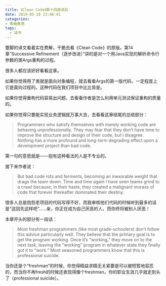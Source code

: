 ```yaml
---
title: 《Clean Code》第十四章读后
date: 2019-05-20 23:48:41
categories:
- 青梅煮酒
tags:
  - 读书
---
```


蹩脚的译文看着实在费解，干脆去看《Clean Code》的原版。第14章“Successive Refinement（逐步改进）”讲的是对一个用Java实现的解析命令行参数的类Args重构的过程。

很多人都应该好好看看这章。

<!-- more -->

如果你觉得用了类就是面向对象编程，就去看看Args的第一版代码，一定程度上它是面向过程的。这种代码在我们项目中比比皆是。

如果你觉得重构代码容易出问题，去看看作者是怎么利用单元测试保证重构的质量的。

如果你觉得只要能实现业务逻辑就万事大吉，去看看这章结尾的总结部分：

> Programmers who satisfy themselves with merely working code are behaving unprofessionally. They may fear that they don’t have time to improve the structure and design of their code, but I disagree. Nothing has a more profound and long-term degrading effect upon a development project than bad code.

第一句的意思就是——抱有这种看法的人是不专业的。

接下来作者说：

> But bad code rots and ferments, becoming an inexorable weight that drags the team down. Time and time again I have seen teams grind to a crawl because, in their haste, they created a malignant morass of code that forever thereafter dominated their destiny.

很多人总是抱怨老项目的代码写得不好，而我审核他们代码的时候听到最多的话是“这回先这样吧”……亲，你正在成为自己厌恶的人，而你终将被别人厌恶！

本章开头的部分有一段话：

> Most freshman programmers (like most grade-schoolers) don’t follow this advice particularly well. They believe that the primary goal is to get the program working. Once it’s “working,” they move on to the next task, leaving the “working” program in whatever state they finally got it to “work.” Most seasoned programmers know that this is professional suicide.

当你还是个“freshman”的时候，你觉得精益求精无关紧要是可以被短暂地容忍的，而当你不再fresh的时候还表现得像个freshman，你的职业生涯几乎就走到头了（professional suicide）。
